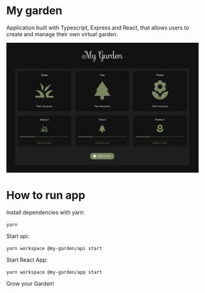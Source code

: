 # My garden

Application built with Typescript, Express and React, that allows users to create and manage their own virtual garden.

![alt text](https://raw.githubusercontent.com/keip/my-garden/main/assets/app-screenshot.png)

# How to run app

Install dependencies with yarn:

`yarn`

Start api:

`yarn workspace @my-garden/api start`

Start React App:

`yarn workspace @my-garden/app start`

Grow your Garden!
